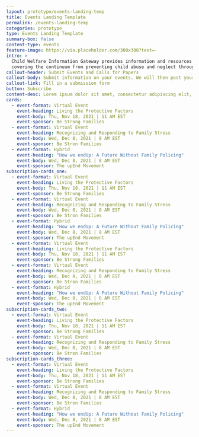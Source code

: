 ```yaml
---
layout: prototype/events-landing-temp
title: Events Landing Template
permalink: /events-landing-temp
categories: prototype
type: Events Landing Template
summary-box: false
content-type: events
feature-image: https://via.placeholder.com/300x300?text=-
intro: >
  Child Welfare Information Gateway provides information and resources on a wide range of child welfare topics,
  covering the continuum from preventing child abuse and neglect through adoption. To support professionals working with children and families involved with child welfare, we offer current information, research, statistics, best practices, and other materials on the topics listed below.
callout-header: Submit Events and Calls for Papers
callout-body: Submit information on your events. We will then post your submission to this website.
callout-link: Fill in a submission form
button: Subscribe
content-desc: Lorem ipsum dolor sit amet, consectetur adipiscing elit, sed do eiusmod tempor incididunt ut labore et dolore magna aliqua. 
cards:
  - event-format: Virtual Event
    event-heading: Living the Protective Factors
    event-body: Thu, Nov 18, 2021 | 11 AM EST
    event-sponsor: Be Strong Families
  - event-format: Virtual Event
    event-heading: Recognizing and Responding to Family Stress
    event-body: Wed, Dec 8, 2021 | 8 AM EST
    event-sponsor: Be Stron Families
  - event-format: Hybrid
    event-heading: "How we endUp: A Future Without Family Policing"
    event-body: Wed, Dec 8, 2021 | 8 AM EST
    event-sponsor: The upEnd Movement
subscription-cards_one:
  - event-format: Virtual Event
    event-heading: Living the Protective Factors
    event-body: Thu, Nov 18, 2021 | 11 AM EST
    event-sponsor: Be Strong Families
  - event-format: Virtual Event
    event-heading: Recognizing and Responding to Family Stress
    event-body: Wed, Dec 8, 2021 | 8 AM EST
    event-sponsor: Be Stron Families
  - event-format: Hybrid
    event-heading: "How we endUp: A Future Without Family Policing"
    event-body: Wed, Dec 8, 2021 | 8 AM EST
    event-sponsor: The upEnd Movement
  - event-format: Virtual Event
    event-heading: Living the Protective Factors
    event-body: Thu, Nov 18, 2021 | 11 AM EST
    event-sponsor: Be Strong Families
  - event-format: Virtual Event
    event-heading: Recognizing and Responding to Family Stress
    event-body: Wed, Dec 8, 2021 | 8 AM EST
    event-sponsor: Be Stron Families
  - event-format: Hybrid
    event-heading: "How we endUp: A Future Without Family Policing"
    event-body: Wed, Dec 8, 2021 | 8 AM EST
    event-sponsor: The upEnd Movement
subscription-cards_two:
  - event-format: Virtual Event
    event-heading: Living the Protective Factors
    event-body: Thu, Nov 18, 2021 | 11 AM EST
    event-sponsor: Be Strong Families
  - event-format: Virtual Event
    event-heading: Recognizing and Responding to Family Stress
    event-body: Wed, Dec 8, 2021 | 8 AM EST
    event-sponsor: Be Stron Families
subscription-cards_three:
  - event-format: Virtual Event
    event-heading: Living the Protective Factors
    event-body: Thu, Nov 18, 2021 | 11 AM EST
    event-sponsor: Be Strong Families
  - event-format: Virtual Event
    event-heading: Recognizing and Responding to Family Stress
    event-body: Wed, Dec 8, 2021 | 8 AM EST
    event-sponsor: Be Stron Families
  - event-format: Hybrid
    event-heading: "How we endUp: A Future Without Family Policing"
    event-body: Wed, Dec 8, 2021 | 8 AM EST
    event-sponsor: The upEnd Movement
---
```


